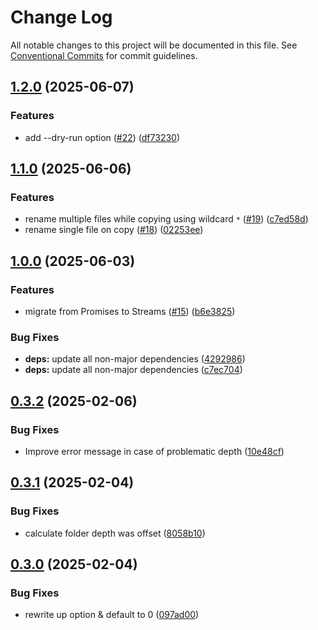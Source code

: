 # Change Log
All notable changes to this project will be documented in this file.
See [Conventional Commits](https://conventionalcommits.org) for commit guidelines.

## [1.2.0](https://github.com/ghiscoding/native-copyfiles/compare/v1.1.0...v1.2.0) (2025-06-07)

### Features

* add --dry-run option ([#22](https://github.com/ghiscoding/native-copyfiles/issues/22)) ([df73230](https://github.com/ghiscoding/native-copyfiles/commit/df732302fb2da4d4c8bc3621f955995c0240f5d2))

## [1.1.0](https://github.com/ghiscoding/native-copyfiles/compare/v1.0.0...v1.1.0) (2025-06-06)

### Features

* rename multiple files while copying using wildcard `*` ([#19](https://github.com/ghiscoding/native-copyfiles/issues/19)) ([c7ed58d](https://github.com/ghiscoding/native-copyfiles/commit/c7ed58dc0e5dece116a571dbc8cd3796c5aa9ea8))
* rename single file on copy ([#18](https://github.com/ghiscoding/native-copyfiles/issues/18)) ([02253ee](https://github.com/ghiscoding/native-copyfiles/commit/02253ee23bf0bf3469e3dee0f7e4ece9e7ae283b))

## [1.0.0](https://github.com/ghiscoding/native-copyfiles/compare/0.3.2...v1.0.0) (2025-06-03)

### Features

* migrate from Promises to Streams ([#15](https://github.com/ghiscoding/native-copyfiles/issues/15)) ([b6e3825](https://github.com/ghiscoding/native-copyfiles/commit/b6e38255e91bb8c9355a79de57ea38bf78949989))

### Bug Fixes

* **deps:** update all non-major dependencies ([4292986](https://github.com/ghiscoding/native-copyfiles/commit/4292986d655eb7a192b9b91ac8b6f3ec28ce893f))
* **deps:** update all non-major dependencies ([c7ec704](https://github.com/ghiscoding/native-copyfiles/commit/c7ec70410d0a9572ae842e27047d074a197a5d26))
## [0.3.2](https://github.com/ghiscoding/native-copyfiles/compare/0.3.1...0.3.2) (2025-02-06)

### Bug Fixes

* Improve error message in case of problematic depth ([10e48cf](https://github.com/ghiscoding/native-copyfiles/commit/10e48cf75b7e61f4b3b2d414fdc3aeaf0dec0a14))
## [0.3.1](https://github.com/ghiscoding/native-copyfiles/compare/0.3.0...0.3.1) (2025-02-04)

### Bug Fixes

* calculate folder depth was offset ([8058b10](https://github.com/ghiscoding/native-copyfiles/commit/8058b105eb1e23e25470a78f57690161e92057b3))
## [0.3.0](https://github.com/ghiscoding/native-copyfiles/compare/097ad00704a8c5612024d76d0f7ba232a174d938...0.3.0) (2025-02-04)

### Bug Fixes

* rewrite up option & default to 0 ([097ad00](https://github.com/ghiscoding/native-copyfiles/commit/097ad00704a8c5612024d76d0f7ba232a174d938))